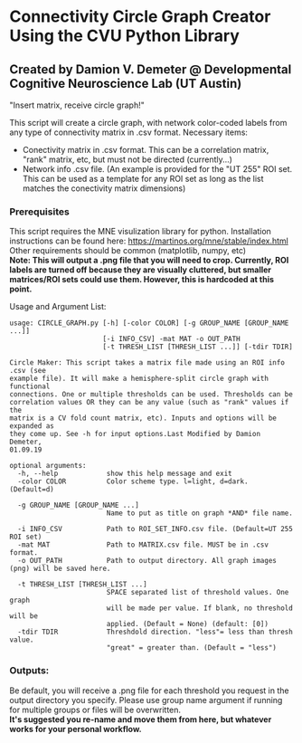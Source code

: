 # Connectivity Circle Graph Creator Using the CVU Python Library
## Created by Damion V. Demeter @ Developmental Cognitive Neuroscience Lab (UT Austin)
"Insert matrix, receive circle graph!"  

This script will create a circle graph, with network color-coded labels from any type of connectivity matrix in .csv format. Necessary items:  
- Conectivity matrix in .csv format. This can be a correlation matrix, "rank" matrix, etc, but must not be directed (currently...)  
- Network info .csv file. (An example is provided for the "UT 255" ROI set. This can be used as a template for any ROI set as long as the list matches the conectivity matrix dimensions)   
 
### Prerequisites
This script requires the MNE visulization library for python. Installation instructions can be found here: https://martinos.org/mne/stable/index.html   
Other requirements should be common (matplotlib, numpy, etc)   
**Note: This will output a .png file that you will need to crop. Currently, ROI labels are turned off because they are visually cluttered, but smaller matrices/ROI sets could use them. However, this is hardcoded at this point.**

Usage and Argument List:
```
usage: CIRCLE_GRAPH.py [-h] [-color COLOR] [-g GROUP_NAME [GROUP_NAME ...]]
                       [-i INFO_CSV] -mat MAT -o OUT_PATH
                       [-t THRESH_LIST [THRESH_LIST ...]] [-tdir TDIR]

Circle Maker: This script takes a matrix file made using an ROI info .csv (see
example file). It will make a hemisphere-split circle graph with functional
connections. One or multiple thresholds can be used. Thresholds can be
correlation values OR they can be any value (such as "rank" values if the
matrix is a CV fold count matrix, etc). Inputs and options will be expanded as
they come up. See -h for input options.Last Modified by Damion Demeter,
01.09.19

optional arguments:
  -h, --help            show this help message and exit
  -color COLOR          Color scheme type. l=light, d=dark. (Default=d)
  
  -g GROUP_NAME [GROUP_NAME ...]
                        Name to put as title on graph *AND* file name.
                        
  -i INFO_CSV           Path to ROI_SET_INFO.csv file. (Default=UT 255 ROI set)
  -mat MAT              Path to MATRIX.csv file. MUST be in .csv format.
  -o OUT_PATH           Path to output directory. All graph images (png) will be saved here.
  
  -t THRESH_LIST [THRESH_LIST ...]
                        SPACE separated list of threshold values. One graph
                        will be made per value. If blank, no threshold will be
                        applied. (Default = None) (default: [0])
  -tdir TDIR            Threshdold direction. "less"= less than thresh value.
                        "great" = greater than. (Default = "less")
```												

### Outputs:
Be default, you will receive a .png file for each threshold you request in the output directory you specify. Please use group name argument if running for multiple groups or files will be overwritten.   
**It's suggested you re-name and move them from here, but whatever works for your personal workflow.**
	
